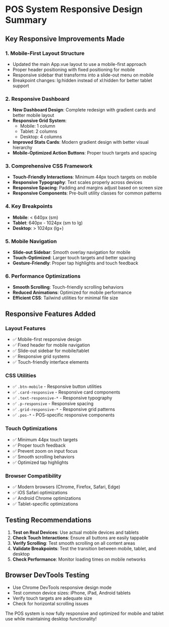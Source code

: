 # POS System Responsive Design Summary

## Key Responsive Improvements Made

### 1. **Mobile-First Layout Structure**
- Updated the main App.vue layout to use a mobile-first approach
- Proper header positioning with fixed positioning for mobile
- Responsive sidebar that transforms into a slide-out menu on mobile
- Breakpoint changes: lg:hidden instead of xl:hidden for better tablet support

### 2. **Responsive Dashboard**
- **New Dashboard Design**: Complete redesign with gradient cards and better mobile layout
- **Responsive Grid System**: 
  - Mobile: 1 column
  - Tablet: 2 columns  
  - Desktop: 4 columns
- **Improved Stats Cards**: Modern gradient design with better visual hierarchy
- **Mobile-Optimized Action Buttons**: Proper touch targets and spacing

### 3. **Comprehensive CSS Framework**
- **Touch-Friendly Interactions**: Minimum 44px touch targets on mobile
- **Responsive Typography**: Text scales properly across devices
- **Responsive Spacing**: Padding and margins adjust based on screen size
- **Responsive Components**: Pre-built utility classes for common patterns

### 4. **Key Breakpoints**
- **Mobile**: < 640px (sm)
- **Tablet**: 640px - 1024px (sm to lg)
- **Desktop**: > 1024px (lg+)

### 5. **Mobile Navigation**
- **Slide-out Sidebar**: Smooth overlay navigation for mobile
- **Touch-Optimized**: Larger touch targets and better spacing
- **Gesture-Friendly**: Proper tap highlights and touch feedback

### 6. **Performance Optimizations**
- **Smooth Scrolling**: Touch-friendly scrolling behaviors
- **Reduced Animations**: Optimized for mobile performance
- **Efficient CSS**: Tailwind utilities for minimal file size

## Responsive Features Added

### Layout Features
- ✅ Mobile-first responsive design
- ✅ Fixed header for mobile navigation
- ✅ Slide-out sidebar for mobile/tablet
- ✅ Responsive grid systems
- ✅ Touch-friendly interface elements

### CSS Utilities
- ✅ `.btn-mobile` - Responsive button utilities
- ✅ `.card-responsive` - Responsive card components
- ✅ `.text-responsive-*` - Responsive typography
- ✅ `.p-responsive` - Responsive spacing
- ✅ `.grid-responsive-*` - Responsive grid patterns
- ✅ `.pos-*` - POS-specific responsive components

### Touch Optimizations
- ✅ Minimum 44px touch targets
- ✅ Proper touch feedback
- ✅ Prevent zoom on input focus
- ✅ Smooth scrolling behaviors
- ✅ Optimized tap highlights

### Browser Compatibility
- ✅ Modern browsers (Chrome, Firefox, Safari, Edge)
- ✅ iOS Safari optimizations
- ✅ Android Chrome optimizations
- ✅ Tablet-specific optimizations

## Testing Recommendations

1. **Test on Real Devices**: Use actual mobile devices and tablets
2. **Check Touch Interactions**: Ensure all buttons are easily tappable
3. **Verify Scrolling**: Test smooth scrolling on all content areas
4. **Validate Breakpoints**: Test the transition between mobile, tablet, and desktop
5. **Check Performance**: Monitor loading times on mobile networks

## Browser DevTools Testing
- Use Chrome DevTools responsive design mode
- Test common device sizes: iPhone, iPad, Android tablets
- Verify touch targets are adequate size
- Check for horizontal scrolling issues

The POS system is now fully responsive and optimized for mobile and tablet use while maintaining desktop functionality!

